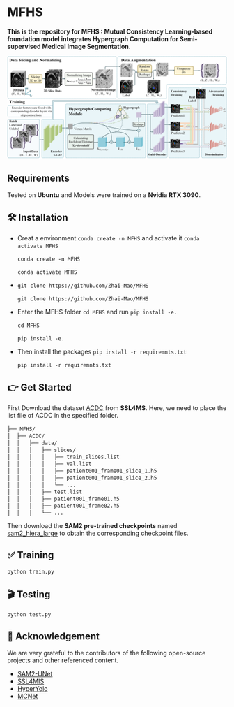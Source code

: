 # MFHS
**This is the repository for MFHS : Mutual Consistency Learning-based foundation model integrates Hypergraph Computation for Semi-supervised Medical Image Segmentation.**  

![framework](pictures/framework.png)
## Requirements
Tested on **Ubuntu** and Models were trained on a **Nvidia RTX 3090**.
## 🛠️ Installation
- Creat a environment  `conda create -n MFHS`  and activate it  `conda activate MFHS`
  ```shell
  conda create -n MFHS
  ```
  ```shell
  conda activate MFHS
  ```
- `git clone https://github.com/Zhai-Mao/MFHS`
  ```shell
  git clone https://github.com/Zhai-Mao/MFHS
  ```
- Enter the MFHS folder `cd MFHS` and run  `pip install -e.`
  ```shell
  cd MFHS
  ```
  ```shell
  pip install -e.
  ```
- Then install the packages `pip install -r requiremnts.txt`
  ```shell
  pip install -r requiremnts.txt
  ```

## 👉 Get Started  
First Download the dataset [ACDC](https://github.com/HiLab-git/SSL4MIS/tree/master/data/ACDC) from **SSL4MS**.  Here, we need to place the list file of ACDC in the specified folder.  
```shell
├── MFHS/
│  ├── ACDC/
│  │   ├── data/
│  │   │   ├── slices/
│  │   │   │   ├── train_slices.list
│  │   │   │   ├── val.list
│  │   │   │   ├── patient001_frame01_slice_1.h5
│  │   │   │   ├── patient001_frame01_slice_2.h5
│  │   │   │   └── ...
│  │   │   ├── test.list
│  │   │   ├── patient001_frame01.h5
│  │   │   ├── patient001_frame02.h5
│  │   │   └── ...
```
Then download the **SAM2 pre-trained checkpoints** named [sam2_hiera_large](https://github.com/facebookresearch/sam2?tab=readme-ov-file) to obtain the corresponding checkpoint files.

## ✅ Training  
```shell
python train.py
```

## 🎬 Testing  
```shell
python test.py
```
## 🤝 Acknowledgement
We are very grateful to the contributors of the following open-source projects and other referenced content.
- [SAM2-UNet](https://github.com/WZH0120/SAM2-UNet)
- [SSL4MIS](https://github.com/HiLab-git/SSL4MIS/tree/master)
- [HyperYolo](https://github.com/iMoonLab/Hyper-YOLO)
- [MCNet](https://github.com/ycwu1997/MC-Net)

